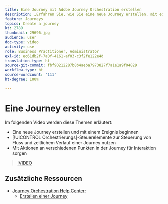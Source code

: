 ```yaml
---
title: Eine Journey mit Adobe Journey Orchestration erstellen
description: „Erfahren Sie, wie Sie eine neue Journey erstellen, mit einem Ereignis beginnen, den Fluss und das Timing einer Journey mittels entsprechender Steuerungen orchestrieren, und anhand von Aktionen an bestimmten Punkten der Journey Kundeninteraktionen anregen.“
feature: Journeys
topics: Create a journey
kt: 2789
thumbnail: 29696.jpg
audience: user
doc-type: video
activity: use
role: Business Practitioner, Administrator
exl-id: ec61db2f-7a0f-4161-af03-c3f2fe122e4d
translation-type: ht
source-git-commit: fbf90212287b8b4aeba7973827f7a1e1a9f04829
workflow-type: ht
source-wordcount: '111'
ht-degree: 100%

---
```


# Eine Journey erstellen

Im folgenden Video werden diese Themen erläutert:

* Eine neue Journey erstellen und mit einem Ereignis beginnen
* [!UICONTROL Orchestrierungs]-Steuerelemente zur Steuerung von Fluss und zeitlichem Verlauf einer Journey nutzen
* Mit Aktionen an verschiedenen Punkten in der Journey für Interaktion sorgen

>[!VIDEO](https://video.tv.adobe.com/v/29696?quality=12)

## Zusätzliche Ressourcen

* [Journey Orchestration Help Center](https://docs.adobe.com/content/help/de-DE/journeys/using/journey-orchestration-home.html):
   * [Erstellen einer Journey ](https://docs.adobe.com/content/help/de-DE/journeys/using/building-journeys/about-journey-building/journey.html)
